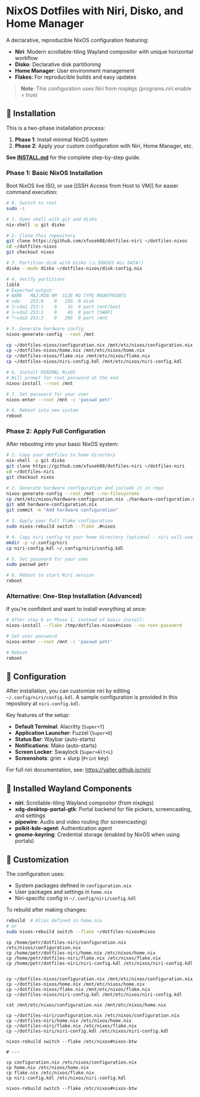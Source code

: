 # NixOS Dotfiles with Niri, Disko, and Home Manager

A declarative, reproducible NixOS configuration featuring:
- **Niri**: Modern scrollable-tiling Wayland compositor with unique horizontal workflow
- **Disko**: Declarative disk partitioning
- **Home Manager**: User environment management
- **Flakes**: For reproducible builds and easy updates

> **Note**: This configuration uses Niri from nixpkgs (programs.niri.enable = true)

## 🚀 Installation

This is a two-phase installation process:
1. **Phase 1**: Install minimal NixOS system
2. **Phase 2**: Apply your custom configuration with Niri, Home Manager, etc.

**See [INSTALL.md](./INSTALL.md)** for the complete step-by-step guide.

### Phase 1: Basic NixOS Installation

Boot NixOS live ISO, or use [[SSH Access from Host to VM]] for easier command execution:

```bash
# 0. Switch to root
sudo -i

# 1. Open shell with git and disko
nix-shell -p git disko

# 2. Clone this repository
git clone https://github.com/xfusek08/dotfiles-niri ~/dotfiles-nixos
cd ~/dotfiles-nixos
git checkout nixos

# 3. Partition disk with Disko (⚠️ ERASES ALL DATA!)
disko --mode disko ~/dotfiles-nixos/disk-config.nix

# 4. Verify partitions
lsblk
# Expected output:
# NAME   MAJ:MIN RM  SIZE RO TYPE MOUNTPOINTS
# vda    253:0    0   25G  0 disk
# ├─vda1 253:1    0    1G  0 part /mnt/boot
# ├─vda2 253:2    0    4G  0 part [SWAP]
# └─vda3 253:3    0   20G  0 part /mnt

# 5. Generate hardware config
nixos-generate-config --root /mnt

cp ~/dotfiles-nixos/configuration.nix /mnt/etc/nixos/configuration.nix
cp ~/dotfiles-nixos/home.nix /mnt/etc/nixos/home.nix
cp ~/dotfiles-nixos/flake.nix /mnt/etc/nixos/flake.nix
cp ~/dotfiles-nixos/niri-config.kdl /mnt/etc/nixos/niri-config.kdl

# 6. Install MINIMAL NixOS
# Will prompt for root password at the end
nixos-install --root /mnt

# 7. Set password for your user
nixos-enter --root /mnt -c 'passwd petr'

# 8. Reboot into new system
reboot
```

### Phase 2: Apply Full Configuration

After rebooting into your basic NixOS system:

```bash
# 1. Copy your dotfiles to home directory
nix-shell -p git disko
git clone https://github.com/xfusek08/dotfiles-niri ~/dotfiles-niri
cd ~/dotfiles-niri
git checkout nixos

# 2. Generate hardware configuration and include it in repo
nixos-generate-config --root /mnt --no-filesystems
cp /mnt/etc/nixos/hardware-configuration.nix ./hardware-configuration.nix
git add hardware-configuration.nix
git commit -m "Add hardware configuration"

# 3. Apply your full flake configuration
sudo nixos-rebuild switch --flake .#nixos

# 4. Copy niri config to your home directory (optional - niri will use defaults if not present)
mkdir -p ~/.config/niri
cp niri-config.kdl ~/.config/niri/config.kdl

# 5. Set password for your user
sudo passwd petr

# 6. Reboot to start Niri session
reboot
```

### Alternative: One-Step Installation (Advanced)

If you're confident and want to install everything at once:

```bash
# After step 6 in Phase 1, instead of basic install:
nixos-install --flake /tmp/dotfiles-nixos#nixos --no-root-password

# Set user password
nixos-enter --root /mnt -c 'passwd petr'

# Reboot
reboot
```

## 📝 Configuration

After installation, you can customize niri by editing `~/.config/niri/config.kdl`. A sample configuration is provided in this repository at `niri-config.kdl`.

Key features of the setup:
- **Default Terminal**: Alacritty (`Super+T`)
- **Application Launcher**: Fuzzel (`Super+D`)
- **Status Bar**: Waybar (auto-starts)
- **Notifications**: Mako (auto-starts)
- **Screen Locker**: Swaylock (`Super+Alt+L`)
- **Screenshots**: grim + slurp (`Print` key)

For full niri documentation, see: https://yalter.github.io/niri/

## 🔧 Installed Wayland Components

- **niri**: Scrollable-tiling Wayland compositor (from nixpkgs)
- **xdg-desktop-portal-gtk**: Portal backend for file pickers, screencasting, and settings
- **pipewire**: Audio and video routing (for screencasting)
- **polkit-kde-agent**: Authentication agent
- **gnome-keyring**: Credential storage (enabled by NixOS when using portals)

## 🎨 Customization

The configuration uses:
- System packages defined in `configuration.nix`
- User packages and settings in `home.nix`
- Niri-specific config in `~/.config/niri/config.kdl`

To rebuild after making changes:
```bash
rebuild  # Alias defined in home.nix
# or
sudo nixos-rebuild switch --flake ~/dotfiles-nixos#nixos
```

```shell
cp /home/petr/dotfiles-niri/configuration.nix /etc/nixos/configuration.nix
cp /home/petr/dotfiles-niri/home.nix /etc/nixos/home.nix
cp /home/petr/dotfiles-niri/flake.nix /etc/nixos/flake.nix
cp /home/petr/dotfiles-niri/niri-config.kdl /etc/nixos/niri-config.kdl


cp ~/dotfiles-nixos/configuration.nix /mnt/etc/nixos/configuration.nix
cp ~/dotfiles-nixos/home.nix /mnt/etc/nixos/home.nix
cp ~/dotfiles-nixos/flake.nix /mnt/etc/nixos/flake.nix
cp ~/dotfiles-nixos/niri-config.kdl /mnt/etc/nixos/niri-config.kdl

cat /mnt/etc/nixos/configuration.nix /mnt/etc/nixos/home.nix

cp ~/dotfiles-niri/configuration.nix /etc/nixos/configuration.nix
cp ~/dotfiles-niri/home.nix /etc/nixos/home.nix
cp ~/dotfiles-niri/flake.nix /etc/nixos/flake.nix
cp ~/dotfiles-niri/niri-config.kdl /etc/nixos/niri-config.kdl

nixos-rebuild switch --flake /etc/nixos#nixos-btw

# ---

cp configuration.nix /etc/nixos/configuration.nix
cp home.nix /etc/nixos/home.nix
cp flake.nix /etc/nixos/flake.nix
cp niri-config.kdl /etc/nixos/niri-config.kdl

nixos-rebuild switch --flake /etc/nixos#nixos-btw

```
